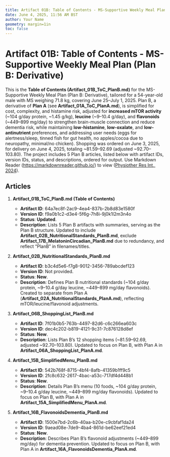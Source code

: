 ```yaml
---
title: Artifact 01B: Table of Contents - MS-Supportive Weekly Meal Plan (Plan B: Derivative)
date: June 4, 2025, 11:56 AM BST
author: Your Name
geometry: margin=1in
toc: false
---
```

# Artifact 01B: Table of Contents - MS-Supportive Weekly Meal Plan (Plan B: Derivative)

This is the **Table of Contents (Artifact_01B_ToC_PlanB.md)** for the MS-Supportive Weekly Meal Plan (Plan B: Derivative), tailored for a 54-year-old male with MS weighing 71.8 kg, covering June 25–July 1, 2025. Plan B, a derivative of **Plan A** (see **Artifact_01A_ToC_PlanA.md**), is simplified for cost, complexity, and histamine risk, adjusted for **increased mTOR activity** (~104 g/day protein, ~1.45 g/kg), **leucine** (~9–10.4 g/day), and **flavonoids** (~449–899 mg/day) to strengthen brain-muscle connection and reduce dementia risk, while maintaining **low-histamine**, **low-oxalate**, and **low-antinutrient** preferences, and addressing user needs (eggs for alertness/sleep, tinned fish for gut health, no apples/cocoa due to neuropathy, minimal/no chicken). Shopping was ordered on June 3, 2025, for delivery on June 4, 2025, totaling ~$81.59–$92.69 (adjusted ~$92.70–$103.80). The project includes 5 Plan B articles, listed below with artifact IDs, version IDs, status, and descriptions, ordered for output. Use Markdown Reader (https://markdownreader.github.io/) to view ([Physiother Res Int., 2024](https://onlinelibrary.wiley.com/doi/10.1002/pri.2087)).

## Articles

1. **Artifact_01B_ToC_PlanB.md (Table of Contents)**
   - **Artifact ID**: 64a7ec8f-2ac9-4ea4-837b-2b8d83e1580f
   - **Version ID**: f9a0b1c2-d3e4-5f6g-7h8i-9j0k1l2m3n4o
   - **Status**: **Updated**.
   - **Description**: Lists 5 Plan B artifacts with summaries, serving as the Plan B structure. Updated to include **Artifact_02B_NutritionalStandards_PlanB.md**, exclude **Artifact_17B_MelatoninCircadian_PlanB.md** due to redundancy, and reflect “PlanB” in filenames/titles.

2. **Artifact_02B_NutritionalStandards_PlanB.md**
   - **Artifact ID**: b3c4d5e6-f7g8-9012-3456-789abcdef123
   - **Version ID**: Not provided.
   - **Status**: **New**.
   - **Description**: Defines Plan B nutritional standards (~104 g/day protein, ~9–10.4 g/day leucine, ~449–899 mg/day flavonoids). Created to separate from Plan A (**Artifact_02A_NutritionalStandards_PlanA.md**), reflecting mTOR/leucine/flavonoid adjustments.

3. **Artifact_06B_ShoppingList_PlanB.md**
   - **Artifact ID**: 7f01b0b5-763b-4497-82d6-c6c266ea603c
   - **Version ID**: dec4c202-b819-4121-9c31-7c876128d8ef
   - **Status**: **New**.
   - **Description**: Lists Plan B’s 12 shopping items (~$81.59–$92.69, adjusted ~$92.70–$103.80). Updated to focus on Plan B, with Plan A in **Artifact_06A_ShoppingList_PlanA.md**.

4. **Artifact_15B_SimplifiedMenu_PlanB.md**
   - **Artifact ID**: 542b768f-8715-4bf4-8afb-41359b1ff9c5
   - **Version ID**: 2fc8c632-2617-4bac-a53c-717df4d448b1
   - **Status**: **New**.
   - **Description**: Details Plan B’s menu (10 foods, ~104 g/day protein, ~9–10.4 g/day leucine, ~449–899 mg/day flavonoids). Updated to focus on Plan B, with Plan A in **Artifact_15A_SimplifiedMenu_PlanA.md**.

5. **Artifact_16B_FlavonoidsDementia_PlanB.md**
   - **Artifact ID**: 1500e7bd-2c6b-40aa-b20e-c9cbfaf1da24
   - **Version ID**: 9aead08e-7de9-4ba4-861d-be62eef21ed4
   - **Status**: **New**.
   - **Description**: Describes Plan B’s flavonoid adjustments (~449–899 mg/day) for dementia prevention. Updated to focus on Plan B, with Plan A in **Artifact_16A_FlavonoidsDementia_PlanA.md**.